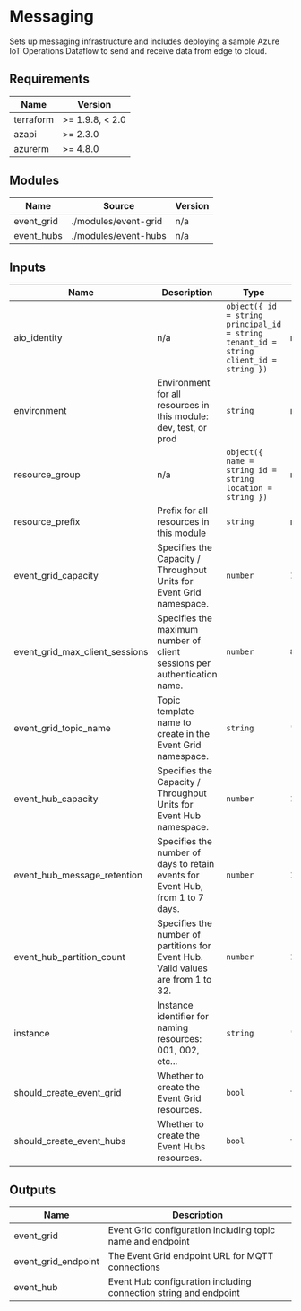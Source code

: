 <!-- BEGIN_TF_DOCS -->
<!-- markdown-table-prettify-ignore-start -->
# Messaging

Sets up messaging infrastructure and includes deploying a sample
Azure IoT Operations Dataflow to send and receive data from edge to cloud.

## Requirements

| Name | Version |
|------|---------|
| terraform | >= 1.9.8, < 2.0 |
| azapi | >= 2.3.0 |
| azurerm | >= 4.8.0 |

## Modules

| Name | Source | Version |
|------|--------|---------|
| event\_grid | ./modules/event-grid | n/a |
| event\_hubs | ./modules/event-hubs | n/a |

## Inputs

| Name | Description | Type | Default | Required |
|------|-------------|------|---------|:--------:|
| aio\_identity | n/a | ```object({ id = string principal_id = string tenant_id = string client_id = string })``` | n/a | yes |
| environment | Environment for all resources in this module: dev, test, or prod | `string` | n/a | yes |
| resource\_group | n/a | ```object({ name = string id = string location = string })``` | n/a | yes |
| resource\_prefix | Prefix for all resources in this module | `string` | n/a | yes |
| event\_grid\_capacity | Specifies the Capacity / Throughput Units for Event Grid namespace. | `number` | `1` | no |
| event\_grid\_max\_client\_sessions | Specifies the maximum number of client sessions per authentication name. | `number` | `8` | no |
| event\_grid\_topic\_name | Topic template name to create in the Event Grid namespace. | `string` | `"default"` | no |
| event\_hub\_capacity | Specifies the Capacity / Throughput Units for Event Hub namespace. | `number` | `1` | no |
| event\_hub\_message\_retention | Specifies the number of days to retain events for Event Hub, from 1 to 7 days. | `number` | `1` | no |
| event\_hub\_partition\_count | Specifies the number of partitions for Event Hub. Valid values are from 1 to 32. | `number` | `1` | no |
| instance | Instance identifier for naming resources: 001, 002, etc... | `string` | `"001"` | no |
| should\_create\_event\_grid | Whether to create the Event Grid resources. | `bool` | `true` | no |
| should\_create\_event\_hubs | Whether to create the Event Hubs resources. | `bool` | `true` | no |

## Outputs

| Name | Description |
|------|-------------|
| event\_grid | Event Grid configuration including topic name and endpoint |
| event\_grid\_endpoint | The Event Grid endpoint URL for MQTT connections |
| event\_hub | Event Hub configuration including connection string and endpoint |
<!-- markdown-table-prettify-ignore-end -->
<!-- END_TF_DOCS -->
